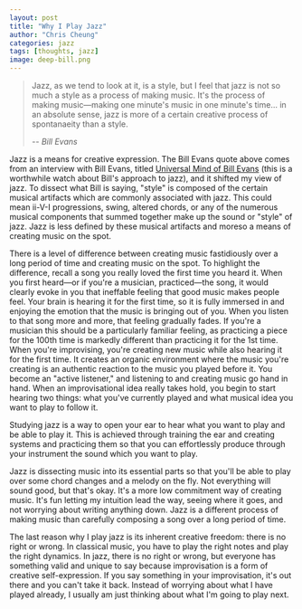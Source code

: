 ```yaml
---
layout: post
title: "Why I Play Jazz"
author: "Chris Cheung"
categories: jazz
tags: [thoughts, jazz]
image: deep-bill.png
---
```


> Jazz, as we tend to look at it, is a style, but I feel that jazz is not so much a style as a process of making music. It's the process of making music&mdash;making one minute's music in one minute's time... in an absolute sense, jazz is more of a certain creative process of spontanaeity than a style.
>
> -- <cite>Bill Evans</cite>

Jazz is a means for creative expression. The Bill Evans quote above comes from an interview with Bill Evans, titled <a href="https://www.youtube.com/watch?v=QwXAqIaUahI" target="_blank">Universal Mind of Bill Evans</a> (this is a worthwhile watch about Bill's approach to jazz), and it shifted my view of jazz. To dissect what Bill is saying, "style" is composed of the certain musical artifacts which are commonly associated with jazz. This could mean ii-V-I progressions, swing, altered chords, or any of the numerous musical components that summed together make up the sound or "style" of jazz. Jazz is less defined by these musical artifacts and moreso a means of creating music on the spot.

There is a level of difference between creating music fastidiously over a long period of time and creating music on the spot. To highlight the difference, recall a song you really loved the first time you heard it. When you first heard&mdash;or if you're a musician, practiced&mdash;the song, it would clearly evoke in you that ineffable feeling that good music makes people feel. Your brain is hearing it for the first time, so it is fully immersed in and enjoying the emotion that the music is bringing out of you. When you listen to that song more and more, that feeling gradually fades. If you're a musician this should be a particularly familiar feeling, as practicing a piece for the 100th time is markedly different than practicing it for the 1st time. When you're improvising, you're creating new music while also hearing it for the first time. It creates an organic environment where the music you're creating is an authentic reaction to the music you played before it. You become an "active listener," and listening to and creating music go hand in hand. When an improvisational idea really takes hold, you begin to start hearing two things: what you've currently played and what musical idea you want to play to follow it. 

Studying jazz is a way to open your ear to hear what you want to play and be able to play it. This is achieved through training the ear and creating systems and practicing them so that you can effortlessly produce through your instrument the sound which you want to play.

Jazz is dissecting music into its essential parts so that you'll be able to play over some chord changes and a melody on the fly. Not everything will sound good, but that's okay. It's a more low commitment way of creating music. It's fun letting my intuition lead the way, seeing where it goes, and not worrying about writing anything down. Jazz is a different process of making music than carefully composing a song over a long period of time.

The last reason why I play jazz is its inherent creative freedom: there is no right or wrong. In classical music, you have to play the right notes and play the right dynamics. In jazz, there is no right or wrong, but everyone has something valid and unique to say because improvisation is a form of creative self-expression. If you say something in your improvisation, it's out there and you can't take it back. Instead of worrying about what I have played already, I usually am just thinking about what I'm going to play next.